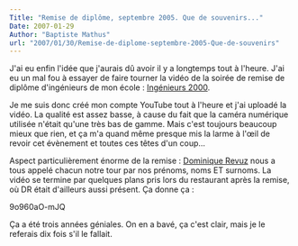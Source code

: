 ```yaml
---
Title: "Remise de diplôme, septembre 2005. Que de souvenirs..."
Date: 2007-01-29
Author: "Baptiste Mathus"
url: "2007/01/30/Remise-de-diplome-septembre-2005-Que-de-souvenirs"
---
```




J'ai eu enfin l'idée que j'aurais dû avoir il y a longtemps tout à
l'heure. J'ai eu un mal fou à essayer de faire tourner la vidéo de la
soirée de remise de diplôme d'ingénieurs de mon école : [Ingénieurs
2000](http://www.ingenieurs2000.com).

Je me suis donc créé mon compte YouTube tout à l'heure et j'ai uploadé
la vidéo. La qualité est assez basse, à cause du fait que la caméra
numérique utilisée n'était qu'une très bas de gamme. Mais c'est toujours
beaucoup mieux que rien, et ça m'a quand même presque mis la larme à
l'œil de revoir cet évènement et toutes ces têtes d'un coup...

Aspect particulièrement énorme de la remise : [Dominique
Revuz](http://www-igm.univ-mlv.fr/%7Edr/) nous a tous appelé chacun
notre tour par nos prénoms, noms ET surnoms. La vidéo se termine par
quelques plans pris lors du restaurant après la remise, où DR était
d'ailleurs aussi présent. Ça donne ça :

[](http://www.youtube.com/watch?v=9o960aO-mJ)

9o960aO-mJQ

Ça a été trois années géniales. On en a bavé, ça c'est clair, mais je le
referais dix fois s'il le fallait.

